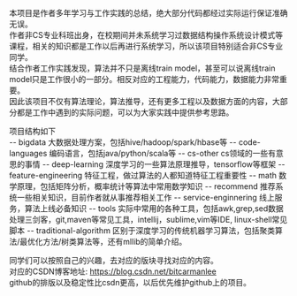 本项目是作者多年学习与工作实践的总结，绝大部分代码都经过实际运行保证准确无误。  
作者非CS专业科班出身，在校期间并未系统学习过数据结构操作系统设计模式等课程，相关的知识都是工作以后再进行系统学习，所以该项目特别适合非CS专业同学。  
结合作者工作实践发现，算法并不只是离线train model，甚至可以说离线train model只是工作很小的一部分。相反对应的工程能力，代码能力，数据能力非常重要。  
因此该项目不仅有算法理论，算法推导，还有更多工程以及数据方面的内容，大部分都是工作中遇到的实际问题，可以为大家实践中提供参考思路。  


项目结构如下  
  -- bigdata 大数据处理方案，包括hive/hadoop/spark/hbase等
  -- code-languages 编码语言，包括java/python/scala等
  -- cs-other cs领域的一些有意思的事情
  -- deep-learning 深度学习的一些算法原理推导，tensorflow等框架
  -- feature-engineering 特征工程，做过算法的人都知道特征工程重要性
  -- math 数学原理，包括矩阵分析，概率统计等算法中常用数学知识
  -- recommend 推荐系统一些相关知识，目前作者就从事推荐相关工作
  -- service-enginnering 线上服务，算法上线必备知识
  -- tools 实际中常用的各种工具，包括awk,grep,sed数据处理三剑客，git,maven等常见工具，intellij，sublime,vim等IDE, linux-shell常见脚本
  -- traditional-algorithm 区别于深度学习的传统机器学习算法，包括聚类算法/最优化方法/树类算法等，还有mllib的简单介绍。
  

同学们可以按照自己的兴趣，去对应的版块寻找对应的内容。  
对应的CSDN博客地址:  https://blog.csdn.net/bitcarmanlee  
github的排版以及稳定性比csdn更高，以后优先维护github上的项目。    

